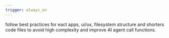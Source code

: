 ```yaml
---
trigger: always_on
---
```


follow best practices for eact apps, ui/ux, filesystem structure and shorters code files to avoid high complexity and improve AI agent call functions.